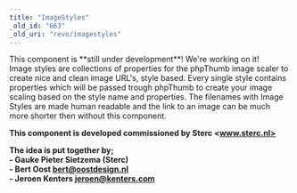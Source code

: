 ```yaml
---
title: "ImageStyles"
_old_id: "663"
_old_uri: "revo/imagestyles"
---
```


<div class="note">This component is **still under development**! We're working on it!</div>Image styles are collections of properties for the phpThumb image scaler to create nice and clean image URL's, style based. Every single style contains properties which will be passed trough phpThumb to create your image scaling based on the style name and properties. The filenames with Image Styles are made human readable and the link to an image can be much more shorter then without this component.

**This component is developed commissioned by Sterc <www.sterc.nl>**

**The idea is put together by;**  
**- Gauke Pieter Sietzema (Sterc)**  
**- Bert Oost <bert@oostdesign.nl>**  
**- Jeroen Kenters <jeroen@kenters.com>**